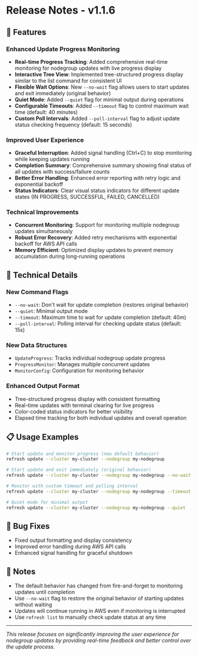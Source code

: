 # Release Notes - v1.1.6

## 🚀 Features

### Enhanced Update Progress Monitoring
- **Real-time Progress Tracking**: Added comprehensive real-time monitoring for nodegroup updates with live progress display
- **Interactive Tree View**: Implemented tree-structured progress display similar to the list command for consistent UI
- **Flexible Wait Options**: New `--no-wait` flag allows users to start updates and exit immediately (original behavior)
- **Quiet Mode**: Added `--quiet` flag for minimal output during operations
- **Configurable Timeouts**: Added `--timeout` flag to control maximum wait time (default: 40 minutes)
- **Custom Poll Intervals**: Added `--poll-interval` flag to adjust update status checking frequency (default: 15 seconds)

### Improved User Experience
- **Graceful Interruption**: Added signal handling (Ctrl+C) to stop monitoring while keeping updates running
- **Completion Summary**: Comprehensive summary showing final status of all updates with success/failure counts
- **Better Error Handling**: Enhanced error reporting with retry logic and exponential backoff
- **Status Indicators**: Clear visual status indicators for different update states (IN PROGRESS, SUCCESSFUL, FAILED, CANCELLED)

### Technical Improvements
- **Concurrent Monitoring**: Support for monitoring multiple nodegroup updates simultaneously
- **Robust Error Recovery**: Added retry mechanisms with exponential backoff for AWS API calls
- **Memory Efficient**: Optimized display updates to prevent memory accumulation during long-running operations

## 🔧 Technical Details

### New Command Flags
- `--no-wait`: Don't wait for update completion (restores original behavior)
- `--quiet`: Minimal output mode
- `--timeout`: Maximum time to wait for update completion (default: 40m)
- `--poll-interval`: Polling interval for checking update status (default: 15s)

### New Data Structures
- `UpdateProgress`: Tracks individual nodegroup update progress
- `ProgressMonitor`: Manages multiple concurrent updates
- `MonitorConfig`: Configuration for monitoring behavior

### Enhanced Output Format
- Tree-structured progress display with consistent formatting
- Real-time updates with terminal clearing for live progress
- Color-coded status indicators for better visibility
- Elapsed time tracking for both individual updates and overall operation

## 📋 Usage Examples

```bash
# Start update and monitor progress (new default behavior)
refresh update --cluster my-cluster --nodegroup my-nodegroup

# Start update and exit immediately (original behavior)
refresh update --cluster my-cluster --nodegroup my-nodegroup --no-wait

# Monitor with custom timeout and polling interval
refresh update --cluster my-cluster --nodegroup my-nodegroup --timeout 60m --poll-interval 30s

# Quiet mode for minimal output
refresh update --cluster my-cluster --nodegroup my-nodegroup --quiet
```

## 🐛 Bug Fixes
- Fixed output formatting and display consistency
- Improved error handling during AWS API calls
- Enhanced signal handling for graceful shutdown

## 📝 Notes
- The default behavior has changed from fire-and-forget to monitoring updates until completion
- Use `--no-wait` flag to restore the original behavior of starting updates without waiting
- Updates will continue running in AWS even if monitoring is interrupted
- Use `refresh list` to manually check update status at any time

---

*This release focuses on significantly improving the user experience for nodegroup updates by providing real-time feedback and better control over the update process.*
